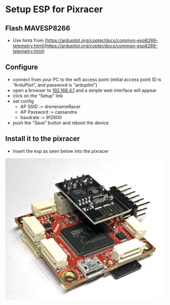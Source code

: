 # Setup ESP for Pixracer

## Flash MAVESP8266

* Use hints from [https://ardupilot.org/copter/docs/common-esp8266-telemetry.html](https://ardupilot.org/copter/docs/common-esp8266-telemetry.html)

## Configure 

* connect from your PC to the wifi access point \(initial access point ID is “ArduPilot”, and password is “ardupilot”\)
* open a browser to [192.168.4.1](http://192.168.4.1/) and a simple web interface will appear 
* click on the “Setup” link
* set config 
  * AP SSID := dronenameRacer
  * AP Password := cassandra
  * baudrate := 912600
* push the “Save” button and reboot the device

## Install it to the pixracer

* Insert the esp as seen below into the pixracer

![](../../.gitbook/assets/image%20%284%29%20%282%29.png)



